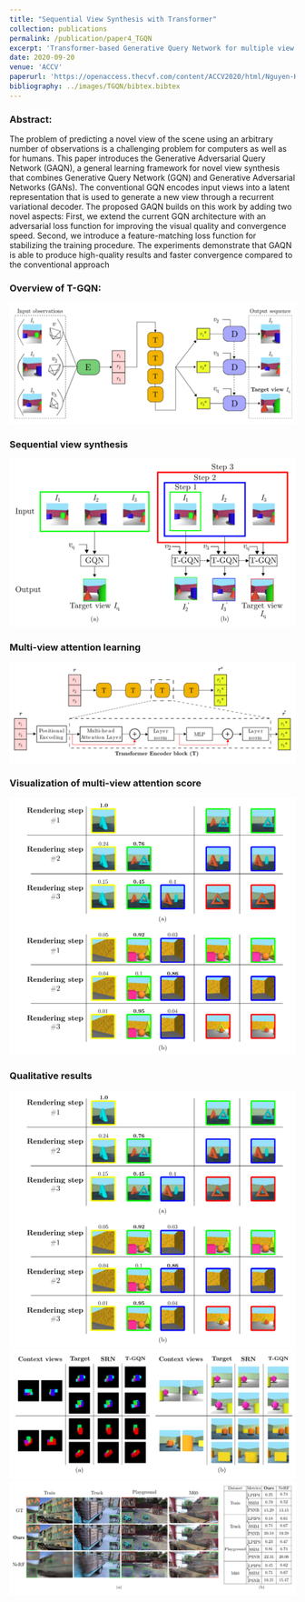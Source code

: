 ```yaml
---
title: "Sequential View Synthesis with Transformer"
collection: publications
permalink: /publication/paper4_TGQN
excerpt: 'Transformer-based Generative Query Network for multiple view synthesis.'
date: 2020-09-20
venue: 'ACCV'
paperurl: 'https://openaccess.thecvf.com/content/ACCV2020/html/Nguyen-Ha_Sequential_View_Synthesis_with_Transformer_ACCV_2020_paper.html'
bibliography: ../images/TGQN/bibtex.bibtex
---
```

### Abstract:
The problem of predicting a novel view of the scene using an arbitrary number of observations is a challenging problem for computers as well as for humans. This paper introduces the Generative Adversarial Query Network (GAQN), a general learning framework for novel view synthesis that combines Generative Query Network (GQN) and Generative Adversarial Networks (GANs). The conventional GQN encodes input views into a latent representation that is used to generate a new view through a recurrent variational decoder. The proposed GAQN builds on this work by adding two novel aspects: First, we extend the current GQN architecture with an adversarial loss function for improving the visual quality and convergence speed. Second, we introduce a feature-matching loss function for stabilizing the training procedure. The experiments demonstrate that GAQN is able to produce high-quality results and faster convergence compared to the conventional approach

### Overview of T-GQN: 
![](../images/TGQN/1.png)

### Sequential view synthesis
![](../images/TGQN/2.png)

### Multi-view attention learning 
![](../images/TGQN/3.png)

### Visualization of multi-view attention score 
![](../images/TGQN/4.png)

### Qualitative results 
![](../images/TGQN/4.png)
![](../images/TGQN/5.png)
![](../images/TGQN/6.png)